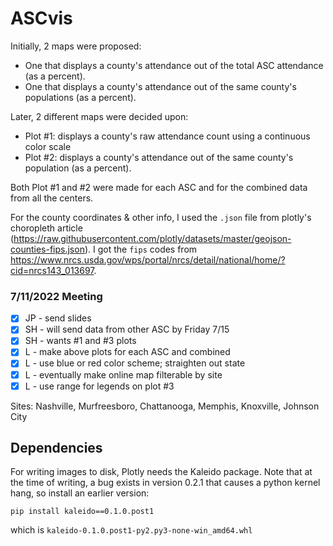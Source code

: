 # ASCvis
Initially, 2 maps were proposed:
- One that displays a county's attendance out of the total ASC attendance (as a percent).
- One that displays a county's attendance out of the same county's populations (as a percent).

Later, 2 different maps were decided upon:
- Plot #1: displays a county's raw attendance count using a continuous color scale
- Plot #2: displays a county's attendance out of the same county's population (as a percent).

Both Plot #1 and #2 were made for each ASC and for the combined data from all the centers.

For the county coordinates & other info, I used the `.json` file from plotly's choropleth article (https://raw.githubusercontent.com/plotly/datasets/master/geojson-counties-fips.json). I got the `fips` codes from https://www.nrcs.usda.gov/wps/portal/nrcs/detail/national/home/?cid=nrcs143_013697.

### 7/11/2022 Meeting

- [x] JP - send slides
- [x] SH - will send data from other ASC by Friday 7/15
- [x] SH - wants #1 and #3 plots
- [x] L - make above plots for each ASC and combined
- [X] L - use blue or red color scheme; straighten out state
- [X] L - eventually make online map filterable by site
- [X] L - use range for legends on plot #3

Sites: Nashville, Murfreesboro, Chattanooga, Memphis, Knoxville, Johnson City

## Dependencies

For writing images to disk, Plotly needs the Kaleido package. Note that at the time of writing, a bug exists in version 0.2.1 that causes a python kernel hang, so install an earlier version:
```
pip install kaleido==0.1.0.post1
```
which is `kaleido-0.1.0.post1-py2.py3-none-win_amd64.whl`
